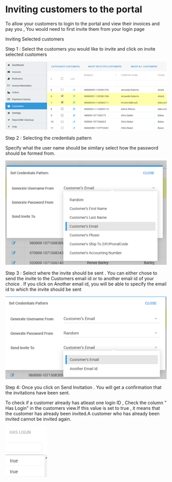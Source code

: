 # Inviting customers to the portal

To allow your customers to login to the portal and view their invoices and pay you , You would need to first invite them from your login page

Inviting Selected customers

Step 1 : Select the customers you would like to invite and click on invite selected customers

![](.gitbook/assets/image%20%283%29.png)

Step 2 : Selecting the credentials pattern

Specify what the user name should be similary select how the password should be formed from.  

![](.gitbook/assets/image%20%284%29.png)



Step 3 : Select where the invite should be sent . You can either chose to send the invite to the Customers email id  or to another email id of your choice . If you click on Another email id, you will be able to specify the email id to which the invite should be sent

![](.gitbook/assets/image%20%281%29.png)

Step 4: Once you click on Send Invitation . You will get a confirmation that the invitations have been sent.



To check if a customer already has atleast one login ID , Check the column " Has Login" in the customers view.If this value is set to true , it means that the customer has already been invited.A customer who has already been invited cannot be invited again.

![](.gitbook/assets/image%20%285%29.png)



